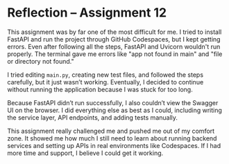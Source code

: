 # Reflection – Assignment 12

This assignment was by far one of the most difficult for me. I tried to install FastAPI and run the project through GitHub Codespaces, but I kept getting errors. Even after following all the steps, FastAPI and Uvicorn wouldn't run properly. The terminal gave me errors like "app not found in main" and "file or directory not found."

I tried editing `main.py`, creating new test files, and followed the steps carefully, but it just wasn’t working. Eventually, I decided to continue without running the application because I was stuck for too long.

Because FastAPI didn’t run successfully, I also couldn’t view the Swagger UI on the browser. I did everything else as best as I could, including writing the service layer, API endpoints, and adding tests manually. 

This assignment really challenged me and pushed me out of my comfort zone. It showed me how much I still need to learn about running backend services and setting up APIs in real environments like Codespaces. If I had more time and support, I believe I could get it working.



